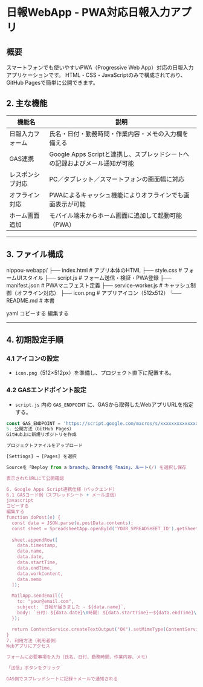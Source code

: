 # 日報WebApp - PWA対応日報入力アプリ

## 概要
スマートフォンでも使いやすいPWA（Progressive Web App）対応の日報入力アプリケーションです。
HTML・CSS・JavaScriptのみで構成されており、GitHub Pagesで簡単に公開できます。

## 2. 主な機能

| 機能名 | 説明 |
|--------|------|
| 日報入力フォーム | 氏名・日付・勤務時間・作業内容・メモの入力欄を備える |
| GAS連携 | Google Apps Scriptと連携し、スプレッドシートへの記録およびメール通知が可能 |
| レスポンシブ対応 | PC／タブレット／スマートフォンの画面幅に対応 |
| オフライン対応 | PWAによるキャッシュ機能によりオフラインでも画面表示が可能 |
| ホーム画面追加 | モバイル端末からホーム画面に追加して起動可能（PWA） |

---

## 3. ファイル構成

nippou-webapp/
├── index.html # アプリ本体のHTML
├── style.css # フォームUIスタイル
├── script.js # フォーム送信・検証・PWA登録
├── manifest.json # PWAマニフェスト定義
├── service-worker.js # キャッシュ制御（オフライン対応）
├── icon.png # アプリアイコン（512x512）
└── README.md # 本書

yaml
コピーする
編集する

---

## 4. 初期設定手順

### 4.1 アイコンの設定
- `icon.png`（512×512px）を準備し、プロジェクト直下に配置する。

### 4.2 GASエンドポイント設定
- `script.js` 内の `GAS_ENDPOINT` に、GASから取得したWebアプリURLを指定する。

```javascript
const GAS_ENDPOINT = 'https://script.google.com/macros/s/xxxxxxxxxxxxxxxxxxxxxxxxxxx/exec';
5. 公開方法（GitHub Pages）
GitHub上に新規リポジトリを作成

プロジェクトファイルをアップロード

[Settings] → [Pages] を選択

Sourceを「Deploy from a branch」、Branchを「main」、ルート(/) を選択し保存

表示されたURLにて公開確認

6. Google Apps Script連携仕様（バックエンド）
6.1 GASコード例（スプレッドシート + メール送信）
javascript
コピーする
編集する
function doPost(e) {
  const data = JSON.parse(e.postData.contents);
  const sheet = SpreadsheetApp.openById('YOUR_SPREADSHEET_ID').getSheetByName('日報');
  
  sheet.appendRow([
    data.timestamp,
    data.name,
    data.date,
    data.startTime,
    data.endTime,
    data.workContent,
    data.memo
  ]);

  MailApp.sendEmail({
    to: "your@email.com",
    subject: `日報が届きました - ${data.name}`,
    body: `日付: ${data.date}\n時間: ${data.startTime}〜${data.endTime}\n作業内容:\n${data.workContent}\n\nメモ:\n${data.memo}`
  });

  return ContentService.createTextOutput("OK").setMimeType(ContentService.MimeType.TEXT);
}
7. 利用方法（利用者側）
Webアプリにアクセス

フォームに必要事項を入力（氏名、日付、勤務時間、作業内容、メモ）

「送信」ボタンをクリック

GAS側でスプレッドシートに記録＋メールで通知される

